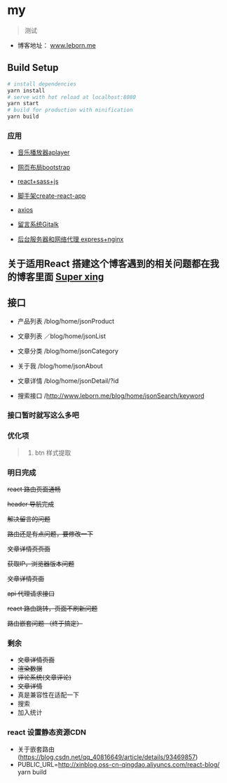 # my

> 测试

+ 博客地址： www.leborn.me
## Build Setup
``` bash
# install dependencies
yarn install
# serve with hot reload at localhost:8080
yarn start
# build for production with minification
yarn build
```
### 应用
+ [音乐播放器aplayer](https://aplayer.js.org/#/)

+ [网页布局bootstrap](https://www.bootcss.com/)

+ [react+sass+js](https://react.docschina.org/)
+ [脚手架create-react-app](https://www.html.cn/create-react-app/docs/getting-started/)
+ [axios](https://www.kancloud.cn/yunye/axios/234845)
+ [留言系统Gitalk](https://gitalk.github.io/)
+ [后台服务器和网络代理 express+nginx](https://www.expressjs.com.cn/)

##  关于适用React 搭建这个博客遇到的相关问题都在我的博客里面 [Super xing](http://www.leborn.me)

## 接口

+ 产品列表   /blog/home/jsonProduct

+ 文章列表   ／blog/home/jsonList

+ 文章分类   /blog/home/jsonCategory

+ 关于我    /blog/home/jsonAbout 

+ 文章详情  /blog/home/jsonDetail/?id

+ 搜索接口  /http://www.leborn.me/blog/home/jsonSearch/keyword

### 接口暂时就写这么多吧

### 优化项

> 1. btn 样式提取

### 明日完成

<s> react 路由页面通畅</s>

<s> header 导航完成 </s>

<s> 解决留言的问题 </s>

 <s> 路由还是有点问题，要修改一下</s>

<s> 文章详情页页面</s>

<s> 获取IP，浏览器版本问题</s>

<s>文章详情页面</s>

<s> api 代理请求接口 </s>

<s> react 路由跳转，页面不刷新问题 </s>

<s>  路由嵌套问题 （终于搞定）</s>


### 剩余
+ <s> 文章详情页面</s>
+ <s> 渲染数据 </s>
+ <s> 评论系统(文章评论) </s> 
+ <s> 文章详情  </s>
+ 真是兼容性在适配一下
+ 搜索
+ 加入统计

### react 设置静态资源CDN

+ 关于嵌套路由(https://blog.csdn.net/qq_40816649/article/details/93469857)
+ PUBLIC_URL=http://xinblog.oss-cn-qingdao.aliyuncs.com/react-blog/ yarn build

